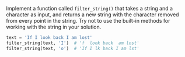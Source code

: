 
Implement a function called `filter_string()` that takes a string and a character as input, and returns a new string with the character removed from every point in the string. Try not to use the built-in methods for working with the string in your solution.

```python
text = 'If I look back I am lost'
filter_string(text, 'I')  # 'f  look back  am lost'
filter_string(text, 'o')  # 'If I lk back I am lst'
```

